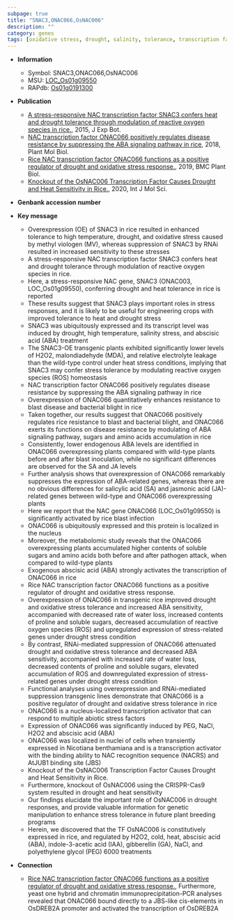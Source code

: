 ```yaml
---
subpage: true
title: "SNAC3,ONAC066,OsNAC006"
description: ""
category: genes
tags: [oxidative stress, drought, salinity, tolerance, transcription factor, oxidative, drought tolerance, salinity stress, stress, homeostasis, drought stress, abscisic acid, stress tolerance, stress response, reactive oxygen species, resistance,  ABA , disease, salicylic acid, blast, disease resistance, nucleus, jasmonic, jasmonic acid, ABA,  ja , blight, JA,  sa , SA, pathogen, blast disease, bacterial blight, abiotic stress, biotic stress, water loss, drought stress , transcription activator, drought and oxidative stress , gibberellin, breeding, Gibberellin]
---
```


* **Information**  
    + Symbol: SNAC3,ONAC066,OsNAC006  
    + MSU: [LOC_Os01g09550](http://rice.plantbiology.msu.edu/cgi-bin/ORF_infopage.cgi?orf=LOC_Os01g09550)  
    + RAPdb: [Os01g0191300](http://rapdb.dna.affrc.go.jp/viewer/gbrowse_details/irgsp1?name=Os01g0191300)  

* **Publication**  
    + [A stress-responsive NAC transcription factor SNAC3 confers heat and drought tolerance through modulation of reactive oxygen species in rice.](http://www.ncbi.nlm.nih.gov/pubmed?term=A+stress-responsive+NAC+transcription+factor+SNAC3+confers+heat+and+drought+tolerance+through+modulation+of+reactive+oxygen+species+in+rice.%5BTitle%5D), 2015, J Exp Bot.
    + [NAC transcription factor ONAC066 positively regulates disease resistance by suppressing the ABA signaling pathway in rice](http://www.ncbi.nlm.nih.gov/pubmed?term=NAC+transcription+factor+ONAC066+positively+regulates+disease+resistance+by+suppressing+the+ABA+signaling+pathway+in+rice%5BTitle%5D), 2018, Plant Mol Biol.
    + [Rice NAC transcription factor ONAC066 functions as a positive regulator of drought and oxidative stress response.](http://www.ncbi.nlm.nih.gov/pubmed?term=Rice+NAC+transcription+factor+ONAC066+functions+as+a+positive+regulator+of+drought+and+oxidative+stress+response.%5BTitle%5D), 2019, BMC Plant Biol.
    + [Knockout of the OsNAC006 Transcription Factor Causes Drought and Heat Sensitivity in Rice.](http://www.ncbi.nlm.nih.gov/pubmed?term=Knockout+of+the+OsNAC006+Transcription+Factor+Causes+Drought+and+Heat+Sensitivity+in+Rice.%5BTitle%5D), 2020, Int J Mol Sci.

* **Genbank accession number**  

* **Key message**  
    + Overexpression (OE) of SNAC3 in rice resulted in enhanced tolerance to high temperature, drought, and oxidative stress caused by methyl viologen (MV), whereas suppression of SNAC3 by RNAi resulted in increased sensitivity to these stresses
    + A stress-responsive NAC transcription factor SNAC3 confers heat and drought tolerance through modulation of reactive oxygen species in rice.
    + Here, a stress-responsive NAC gene, SNAC3 (ONAC003, LOC_Os01g09550), conferring drought and heat tolerance in rice is reported
    + These results suggest that SNAC3 plays important roles in stress responses, and it is likely to be useful for engineering crops with improved tolerance to heat and drought stress
    + SNAC3 was ubiquitously expressed and its transcript level was induced by drought, high temperature, salinity stress, and abscisic acid (ABA) treatment
    + The SNAC3-OE transgenic plants exhibited significantly lower levels of H2O2, malondiadehyde (MDA), and relative electrolyte leakage than the wild-type control under heat stress conditions, implying that SNAC3 may confer stress tolerance by modulating reactive oxygen species (ROS) homeostasis
    + NAC transcription factor ONAC066 positively regulates disease resistance by suppressing the ABA signaling pathway in rice
    + Overexpression of ONAC066 quantitatively enhances resistance to blast disease and bacterial blight in rice
    + Taken together, our results suggest that ONAC066 positively regulates rice resistance to blast and bacterial blight, and ONAC066 exerts its functions on disease resistance by modulating of ABA signaling pathway, sugars and amino acids accumulation in rice
    + Consistently, lower endogenous ABA levels are identified in ONAC066 overexpressing plants compared with wild-type plants before and after blast inoculation, while no significant differences are observed for the SA and JA levels
    + Further analysis shows that overexpression of ONAC066 remarkably suppresses the expression of ABA-related genes, whereas there  are no obvious differences for salicylic acid (SA) and jasmonic acid (JA)-related genes between wild-type and ONAC066 overexpressing plants
    + Here we report that the NAC gene ONAC066 (LOC_Os01g09550) is significantly activated by rice blast infection
    + ONAC066 is ubiquitously expressed and this protein is localized in the nucleus
    + Moreover, the metabolomic study reveals that the ONAC066 overexpressing plants accumulated higher contents of soluble sugars and amino acids both before and after pathogen attack, when compared to wild-type plants
    + Exogenous abscisic acid (ABA) strongly activates the transcription of ONAC066 in rice
    + Rice NAC transcription factor ONAC066 functions as a positive regulator of drought and oxidative stress response.
    + Overexpression of ONAC066 in transgenic rice improved drought and oxidative stress tolerance and increased ABA sensitivity, accompanied with decreased rate of water loss, increased contents of proline and soluble sugars, decreased accumulation of reactive oxygen species (ROS) and upregulated expression of stress-related genes under drought stress condition
    + By contrast, RNAi-mediated suppression of ONAC066 attenuated drought and oxidative stress tolerance and decreased ABA sensitivity, accompanied with increased rate of water loss, decreased contents of proline and soluble sugars, elevated accumulation of ROS and downregulated expression of stress-related genes under drought stress condition
    + Functional analyses using overexpression and RNAi-mediated suppression transgenic lines demonstrate that ONAC066 is a positive regulator of drought and oxidative stress tolerance in rice
    + ONAC066 is a nucleus-localized transcription activator that can respond to multiple abiotic stress factors
    + Expression of ONAC066 was significantly induced by PEG, NaCl, H2O2 and abscisic acid (ABA)
    + ONAC066 was localized in nuclei of cells when transiently expressed in Nicotiana benthamiana and is a transcription activator with the binding ability to NAC recognition sequence (NACRS) and AtJUB1 binding site (JBS)
    + Knockout of the OsNAC006 Transcription Factor Causes Drought and Heat Sensitivity in Rice.
    + Furthermore, knockout of OsNAC006 using the CRISPR-Cas9 system resulted in drought and heat sensitivity
    + Our findings elucidate the important role of OsNAC006 in drought responses, and provide valuable information for genetic manipulation to enhance stress tolerance in future plant breeding programs
    + Herein, we discovered that the TF OsNAC006 is constitutively expressed in rice, and regulated by H2O2, cold, heat, abscisic acid (ABA), indole-3-acetic acid (IAA), gibberellin (GA), NaCl, and polyethylene glycol (PEG) 6000 treatments

* **Connection**  
    + [Rice NAC transcription factor ONAC066 functions as a positive regulator of drought and oxidative stress response.](http://www.ncbi.nlm.nih.gov/pubmed?term=Rice+NAC+transcription+factor+ONAC066+functions+as+a+positive+regulator+of+drought+and+oxidative+stress+response.%5BTitle%5D),  Furthermore, yeast one hybrid and chromatin immunoprecipitation-PCR analyses revealed that ONAC066 bound directly to a JBS-like cis-elements in OsDREB2A promoter and activated the transcription of OsDREB2A



